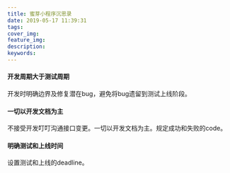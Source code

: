 ```yaml
---
title: 蜜芽小程序沉思录
date: 2019-05-17 11:39:31
tags:
cover_img:
feature_img:
description:
keywords:
---
```

#### 开发周期大于测试周期
开发时明确边界及修复潜在bug，避免将bug遗留到测试上线阶段。

#### 一切以开发文档为主
不接受开发叮叮沟通接口变更。一切以开发文档为主。规定成功和失败的code。

#### 明确测试和上线时间
设置测试和上线的deadline。